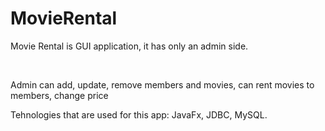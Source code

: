 <h1>MovieRental</h1>
<p>Movie Rental is GUI application, it has only an admin side.</p><br>
<p>Admin can add, update, remove members and movies, can rent movies to members, change price
<p>Tehnologies that are used for this app: JavaFx, JDBC, MySQL.</p>

